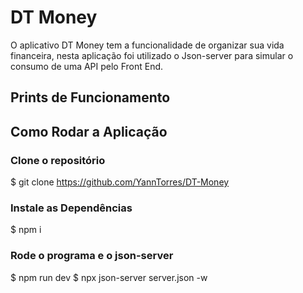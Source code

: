 # DT Money

O aplicativo DT Money tem a funcionalidade de organizar sua vida financeira, nesta aplicação foi utilizado o Json-server
para simular o consumo de uma API pelo Front End. 

## Prints de Funcionamento



## Como Rodar a Aplicação

### Clone o repositório
$ git clone https://github.com/YannTorres/DT-Money

### Instale as Dependências
$ npm i

### Rode o programa e o json-server
$ npm run dev
$ npx json-server server.json -w
